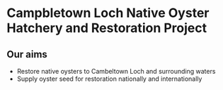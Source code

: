 # Campbletown Loch Native Oyster Hatchery and Restoration Project

## Our aims

* Restore native oysters to Cambeltown Loch and surrounding waters
* Supply oyster seed for restoration nationally and internationally
